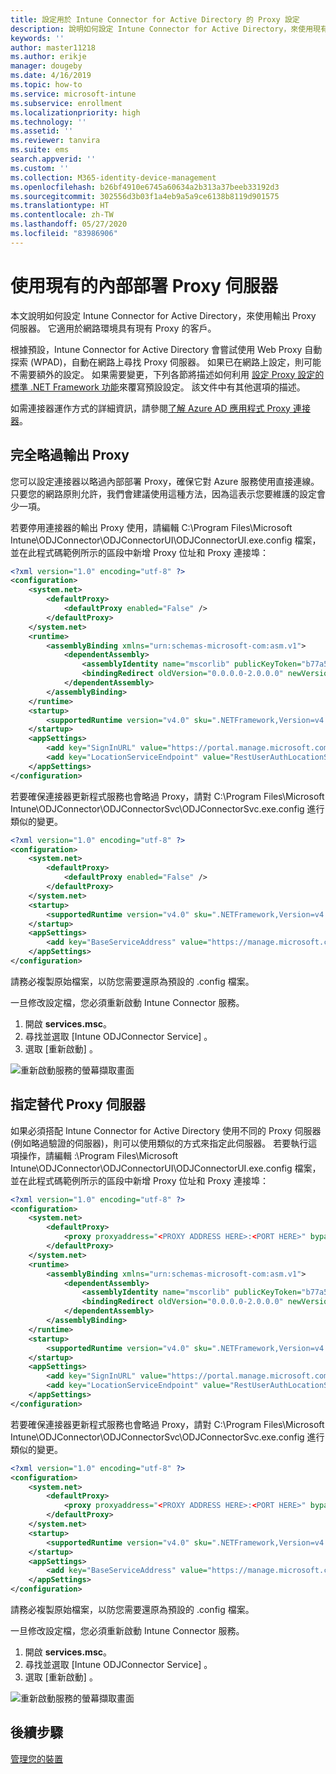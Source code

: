 ```yaml
---
title: 設定用於 Intune Connector for Active Directory 的 Proxy 設定
description: 說明如何設定 Intune Connector for Active Directory，來使用現有的內部部署 Proxy 伺服器。
keywords: ''
author: master11218
ms.author: erikje
manager: dougeby
ms.date: 4/16/2019
ms.topic: how-to
ms.service: microsoft-intune
ms.subservice: enrollment
ms.localizationpriority: high
ms.technology: ''
ms.assetid: ''
ms.reviewer: tanvira
ms.suite: ems
search.appverid: ''
ms.custom: ''
ms.collection: M365-identity-device-management
ms.openlocfilehash: b26bf4910e6745a60634a2b313a37beeb33192d3
ms.sourcegitcommit: 302556d3b03f1a4eb9a5a9ce6138b8119d901575
ms.translationtype: HT
ms.contentlocale: zh-TW
ms.lasthandoff: 05/27/2020
ms.locfileid: "83986906"
---
```

# <a name="work-with-existing-on-premises-proxy-servers"></a>使用現有的內部部署 Proxy 伺服器

本文說明如何設定 Intune Connector for Active Directory，來使用輸出 Proxy 伺服器。 它適用於網路環境具有現有 Proxy 的客戶。

根據預設，Intune Connector for Active Directory 會嘗試使用 Web Proxy 自動探索 (WPAD)，自動在網路上尋找 Proxy 伺服器。 如果已在網路上設定，則可能不需要額外的設定。  如果需要變更，下列各節將描述如何利用 [設定 Proxy 設定的標準 .NET Framework 功能](https://docs.microsoft.com/dotnet/framework/configure-apps/file-schema/network/defaultproxy-element-network-settings)來覆寫預設設定。  該文件中有其他選項的描述。

如需連接器運作方式的詳細資訊，請參閱[了解 Azure AD 應用程式 Proxy 連接器](https://docs.microsoft.com/azure/active-directory/manage-apps/application-proxy-connectors)。

## <a name="completely-bypass-outbound-proxies"></a>完全略過輸出 Proxy

您可以設定連接器以略過內部部署 Proxy，確保它對 Azure 服務使用直接連線。 只要您的網路原則允許，我們會建議使用這種方法，因為這表示您要維護的設定會少一項。

若要停用連接器的輸出 Proxy 使用，請編輯 C:\Program Files\Microsoft Intune\ODJConnector\ODJConnectorUI\ODJConnectorUI.exe.config 檔案，並在此程式碼範例所示的區段中新增 Proxy 位址和 Proxy 連接埠：

```xml
<?xml version="1.0" encoding="utf-8" ?>
<configuration>
    <system.net>  
        <defaultProxy>   
            <defaultProxy enabled="False" /> 
        </defaultProxy>  
    </system.net>
    <runtime>
        <assemblyBinding xmlns="urn:schemas-microsoft-com:asm.v1">
            <dependentAssembly>
                <assemblyIdentity name="mscorlib" publicKeyToken="b77a5c561934e089" culture="neutral"/>
                <bindingRedirect oldVersion="0.0.0.0-2.0.0.0" newVersion="4.6.0.0" />
            </dependentAssembly>
        </assemblyBinding>
    </runtime>
    <startup> 
        <supportedRuntime version="v4.0" sku=".NETFramework,Version=v4.6" />
    </startup>
    <appSettings>
        <add key="SignInURL" value="https://portal.manage.microsoft.com/Home/ClientLogon"/>
        <add key="LocationServiceEndpoint" value="RestUserAuthLocationService/RestUserAuthLocationService/ServiceAddresses"/>
    </appSettings>
</configuration>
```

若要確保連接器更新程式服務也會略過 Proxy，請對 C:\Program Files\Microsoft Intune\ODJConnector\ODJConnectorSvc\ODJConnectorSvc.exe.config 進行類似的變更。

```xml
<?xml version="1.0" encoding="utf-8" ?>
<configuration>
    <system.net>  
        <defaultProxy>
            <defaultProxy enabled="False" /> 
        </defaultProxy>  
    </system.net>
    <startup>
        <supportedRuntime version="v4.0" sku=".NETFramework,Version=v4.6" />
    </startup>
    <appSettings>
        <add key="BaseServiceAddress" value="https://manage.microsoft.com/" />
    </appSettings>
</configuration>
```

請務必複製原始檔案，以防您需要還原為預設的 .config 檔案。

一旦修改設定檔，您必須重新啟動 Intune Connector 服務。 

1. 開啟 **services.msc**。
2. 尋找並選取 [Intune ODJConnector Service]  。
3. 選取 [重新啟動]  。

![重新啟動服務的螢幕擷取畫面](./media/autopilot-hybrid-connector-proxy/service-restart.png)


## <a name="specifying-an-alternative-proxy-server"></a>指定替代 Proxy 伺服器

如果必須搭配 Intune Connector for Active Directory 使用不同的 Proxy 伺服器 (例如略過驗證的伺服器)，則可以使用類似的方式來指定此伺服器。 若要執行這項操作，請編輯 :\Program Files\Microsoft Intune\ODJConnector\ODJConnectorUI\ODJConnectorUI.exe.config 檔案，並在此程式碼範例所示的區段中新增 Proxy 位址和 Proxy 連接埠：

```xml
<?xml version="1.0" encoding="utf-8" ?>
<configuration>
    <system.net>  
        <defaultProxy>   
            <proxy proxyaddress="<PROXY ADDRESS HERE>:<PORT HERE>" bypassonlocal="True" usesystemdefault="True"/>   
        </defaultProxy>  
    </system.net>
    <runtime>
        <assemblyBinding xmlns="urn:schemas-microsoft-com:asm.v1">
            <dependentAssembly>
                <assemblyIdentity name="mscorlib" publicKeyToken="b77a5c561934e089" culture="neutral"/>
                <bindingRedirect oldVersion="0.0.0.0-2.0.0.0" newVersion="4.6.0.0" />
            </dependentAssembly>
        </assemblyBinding>
    </runtime>
    <startup> 
        <supportedRuntime version="v4.0" sku=".NETFramework,Version=v4.6" />
    </startup>
    <appSettings>
        <add key="SignInURL" value="https://portal.manage.microsoft.com/Home/ClientLogon"/>
        <add key="LocationServiceEndpoint" value="RestUserAuthLocationService/RestUserAuthLocationService/ServiceAddresses"/>
    </appSettings>
</configuration>
```

若要確保連接器更新程式服務也會略過 Proxy，請對 C:\Program Files\Microsoft Intune\ODJConnector\ODJConnectorSvc\ODJConnectorSvc.exe.config 進行類似的變更。

```xml
<?xml version="1.0" encoding="utf-8" ?>
<configuration>
    <system.net>  
        <defaultProxy>   
            <proxy proxyaddress="<PROXY ADDRESS HERE>:<PORT HERE>" bypassonlocal="True" usesystemdefault="True"/>   
        </defaultProxy>  
    </system.net>
    <startup>
        <supportedRuntime version="v4.0" sku=".NETFramework,Version=v4.6" />
    </startup>
    <appSettings>
        <add key="BaseServiceAddress" value="https://manage.microsoft.com/" />
    </appSettings>
</configuration>
```

請務必複製原始檔案，以防您需要還原為預設的 .config 檔案。

一旦修改設定檔，您必須重新啟動 Intune Connector 服務。 

1. 開啟 **services.msc**。
2. 尋找並選取 [Intune ODJConnector Service]  。
3. 選取 [重新啟動]  。

![重新啟動服務的螢幕擷取畫面](./media/autopilot-hybrid-connector-proxy/service-restart.png)


## <a name="next-steps"></a>後續步驟

[管理您的裝置](../remote-actions/device-management.md)
